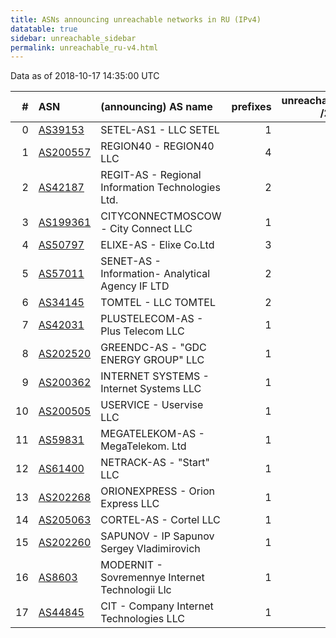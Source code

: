 ```yaml
---
title: ASNs announcing unreachable networks in RU (IPv4)
datatable: true
sidebar: unreachable_sidebar
permalink: unreachable_ru-v4.html
---
```


Data as of 2018-10-17 14:35:00 UTC


<div class="datatable-begin"></div>

|   # | ASN                                      | (announcing) AS name                              |   prefixes |   unreachable /24s |
|----:|:-----------------------------------------|:--------------------------------------------------|-----------:|-------------------:|
|   0 | [AS39153](unreachable_AS39153-v4.html)   | SETEL-AS1 - LLC SETEL                             |          1 |                 16 |
|   1 | [AS200557](unreachable_AS200557-v4.html) | REGION40 - REGION40 LLC                           |          4 |                  6 |
|   2 | [AS42187](unreachable_AS42187-v4.html)   | REGIT-AS - Regional Information Technologies Ltd. |          2 |                  5 |
|   3 | [AS199361](unreachable_AS199361-v4.html) | CITYCONNECTMOSCOW - City Connect LLC              |          1 |                  4 |
|   4 | [AS50797](unreachable_AS50797-v4.html)   | ELIXE-AS - Elixe Co.Ltd                           |          3 |                  4 |
|   5 | [AS57011](unreachable_AS57011-v4.html)   | SENET-AS - Information- Analytical Agency IF LTD  |          2 |                  2 |
|   6 | [AS34145](unreachable_AS34145-v4.html)   | TOMTEL - LLC TOMTEL                               |          2 |                  2 |
|   7 | [AS42031](unreachable_AS42031-v4.html)   | PLUSTELECOM-AS - Plus Telecom LLC                 |          1 |                  2 |
|   8 | [AS202520](unreachable_AS202520-v4.html) | GREENDC-AS - "GDC ENERGY GROUP" LLC               |          1 |                  1 |
|   9 | [AS200362](unreachable_AS200362-v4.html) | INTERNET SYSTEMS - Internet Systems LLC           |          1 |                  1 |
|  10 | [AS200505](unreachable_AS200505-v4.html) | USERVICE - Uservise LLC                           |          1 |                  1 |
|  11 | [AS59831](unreachable_AS59831-v4.html)   | MEGATELEKOM-AS - MegaTelekom. Ltd                 |          1 |                  1 |
|  12 | [AS61400](unreachable_AS61400-v4.html)   | NETRACK-AS - "Start" LLC                          |          1 |                  1 |
|  13 | [AS202268](unreachable_AS202268-v4.html) | ORIONEXPRESS - Orion Express LLC                  |          1 |                  1 |
|  14 | [AS205063](unreachable_AS205063-v4.html) | CORTEL-AS - Cortel LLC                            |          1 |                  1 |
|  15 | [AS202260](unreachable_AS202260-v4.html) | SAPUNOV - IP Sapunov Sergey Vladimirovich         |          1 |                  1 |
|  16 | [AS8603](unreachable_AS8603-v4.html)     | MODERNIT - Sovremennye Internet Technologii Llc   |          1 |                  1 |
|  17 | [AS44845](unreachable_AS44845-v4.html)   | CIT - Company Internet Technologies LLC           |          1 |                  1 |

<div class="datatable-end"></div>